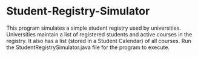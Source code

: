 # Student-Registry-Simulator
This program simulates a simple student registry used by universities. Universities maintain a list of registered students and active courses in the registry. It also has a list (stored in a Student Calendar) of all courses. Run the StudentRegistrySimulator.java file for the program to execute.
